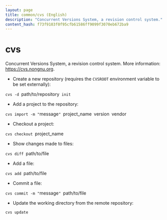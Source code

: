 ```yaml
---
layout: page
title: common/cvs (English)
description: "Concurrent Versions System, a revision control system."
content_hash: f73f9103f0f95cfb61586ff9099f3070eb672ba9
---
```

# cvs

Concurrent Versions System, a revision control system.
More information: <https://cvs.nongnu.org>.

- Create a new repository (requires the `CVSROOT` environment variable to be set externally):

`cvs -d `<span class="tldr-var badge badge-pill bg-dark-lm bg-white-dm text-white-lm text-dark-dm font-weight-bold">path/to/repository</span>` init`

- Add a project to the repository:

`cvs import -m "`<span class="tldr-var badge badge-pill bg-dark-lm bg-white-dm text-white-lm text-dark-dm font-weight-bold">message</span>`" `<span class="tldr-var badge badge-pill bg-dark-lm bg-white-dm text-white-lm text-dark-dm font-weight-bold">project_name</span>` `<span class="tldr-var badge badge-pill bg-dark-lm bg-white-dm text-white-lm text-dark-dm font-weight-bold">version</span>` `<span class="tldr-var badge badge-pill bg-dark-lm bg-white-dm text-white-lm text-dark-dm font-weight-bold">vendor</span>

- Checkout a project:

`cvs checkout `<span class="tldr-var badge badge-pill bg-dark-lm bg-white-dm text-white-lm text-dark-dm font-weight-bold">project_name</span>

- Show changes made to files:

`cvs diff `<span class="tldr-var badge badge-pill bg-dark-lm bg-white-dm text-white-lm text-dark-dm font-weight-bold">path/to/file</span>

- Add a file:

`cvs add `<span class="tldr-var badge badge-pill bg-dark-lm bg-white-dm text-white-lm text-dark-dm font-weight-bold">path/to/file</span>

- Commit a file:

`cvs commit -m "`<span class="tldr-var badge badge-pill bg-dark-lm bg-white-dm text-white-lm text-dark-dm font-weight-bold">message</span>`" `<span class="tldr-var badge badge-pill bg-dark-lm bg-white-dm text-white-lm text-dark-dm font-weight-bold">path/to/file</span>

- Update the working directory from the remote repository:

`cvs update`
